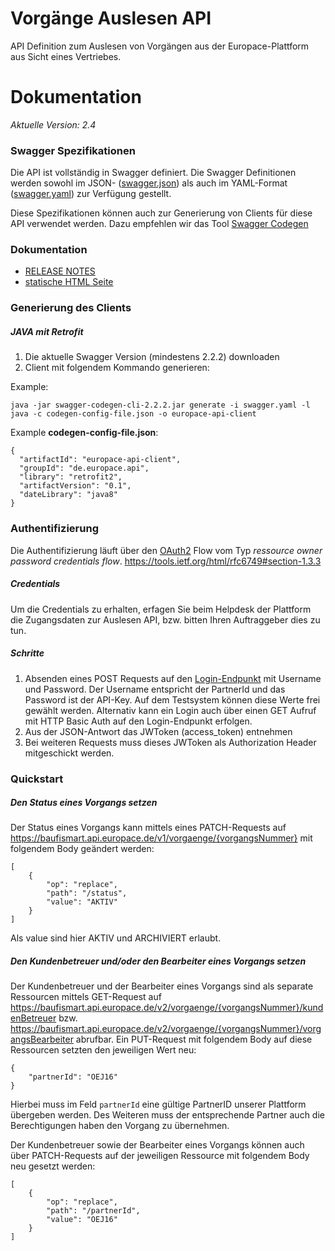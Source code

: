 # Vorgänge Auslesen API

API Definition zum Auslesen von Vorgängen aus der Europace-Plattform aus Sicht eines Vertriebes.

# Dokumentation

*Aktuelle Version: 2.4*

### Swagger Spezifikationen
Die API ist vollständig in Swagger definiert. Die Swagger Definitionen werden sowohl im JSON- ([swagger.json](swagger.json)) als auch im YAML-Format ([swagger.yaml](swagger.yaml)) zur Verfügung gestellt.

Diese Spezifikationen können auch zur Generierung von Clients für diese API verwendet
werden. Dazu empfehlen wir das Tool [Swagger Codegen](https://github.com/swagger-api/swagger-codegen)

### Dokumentation

- [RELEASE NOTES](https://github.com/hypoport/vorgaenge-api/releases)
- [statische HTML Seite](http://htmlpreview.github.io?https://raw.githubusercontent.com/hypoport/vorgaenge-api/master/Dokumentation/index.html)

### Generierung des Clients
##### JAVA mit Retrofit

1. Die aktuelle Swagger Version (mindestens 2.2.2) downloaden
2. Client mit folgendem Kommando generieren:

Example:
```
java -jar swagger-codegen-cli-2.2.2.jar generate -i swagger.yaml -l java -c codegen-config-file.json -o europace-api-client
```

Example **codegen-config-file.json**:

```
{
  "artifactId": "europace-api-client",
  "groupId": "de.europace.api",
  "library": "retrofit2",
  "artifactVersion": "0.1",
  "dateLibrary": "java8"
}

```

### Authentifizierung

Die Authentifizierung läuft über den [OAuth2](https://oauth.net/2/) Flow vom Typ *ressource owner password credentials flow*.
https://tools.ietf.org/html/rfc6749#section-1.3.3

##### Credentials
Um die Credentials zu erhalten, erfagen Sie beim Helpdesk der Plattform die Zugangsdaten zur Auslesen API, bzw. bitten Ihren Auftraggeber dies zu tun.

##### Schritte
1. Absenden eines POST Requests auf den [Login-Endpunkt](https://htmlpreview.github.io/?https://raw.githubusercontent.com/hypoport/vorgaenge-api/master/Dokumentation/index.html#_oauth2) mit Username und Password. Der Username entspricht der PartnerId und das Password ist der API-Key. Auf dem Testsystem können diese Werte frei gewählt werden. Alternativ kann ein Login auch über einen GET Aufruf mit HTTP Basic Auth auf den Login-Endpunkt erfolgen.
2. Aus der JSON-Antwort das JWToken (access_token) entnehmen
3. Bei weiteren Requests muss dieses JWToken als Authorization Header mitgeschickt werden.

### Quickstart

##### Den Status eines Vorgangs setzen

Der Status eines Vorgangs kann mittels eines PATCH-Requests auf https://baufismart.api.europace.de/v1/vorgaenge/{vorgangsNummer} mit folgendem Body geändert werden:
```
[
	{
		"op": "replace",
		"path": "/status",
		"value": "AKTIV"
	}
]
```

Als value sind hier AKTIV und ARCHIVIERT erlaubt.

##### Den Kundenbetreuer und/oder den Bearbeiter eines Vorgangs setzen
Der Kundenbetreuer und der Bearbeiter eines Vorgangs sind als separate Ressourcen mittels GET-Request auf https://baufismart.api.europace.de/v2/vorgaenge/{vorgangsNummer}/kundenBetreuer bzw. https://baufismart.api.europace.de/v2/vorgaenge/{vorgangsNummer}/vorgangsBearbeiter abrufbar. Ein PUT-Request mit folgendem Body auf diese Ressourcen setzten den jeweiligen Wert neu:
```
{
	"partnerId": "OEJ16"
}
```

Hierbei muss im Feld `partnerId` eine gültige PartnerID unserer Plattform übergeben werden. Des Weiteren muss der entsprechende Partner auch die Berechtigungen haben den Vorgang zu übernehmen.

Der Kundenbetreuer sowie der Bearbeiter eines Vorgangs können auch über PATCH-Requests auf der jeweiligen Ressource mit folgendem Body neu gesetzt werden:
```
[
	{
		"op": "replace",
		"path": "/partnerId",
		"value": "OEJ16"
	}
]
```
